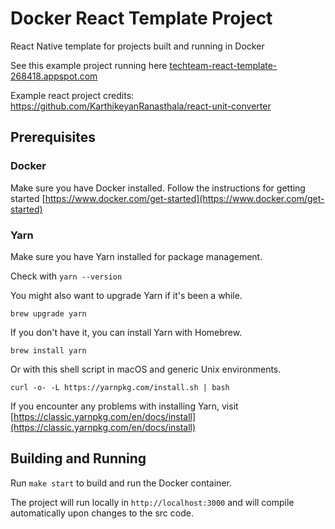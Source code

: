 # Docker React Template Project
React Native template for projects built and running in Docker

See this example project running here [techteam-react-template-268418.appspot.com](here)

Example react project credits: https://github.com/KarthikeyanRanasthala/react-unit-converter

## Prerequisites

### Docker
Make sure you have Docker installed. Follow the instructions for getting started [https://www.docker.com/get-started](https://www.docker.com/get-started)

### Yarn
Make sure you have Yarn installed for package management.

Check with `yarn --version`

You might also want to upgrade Yarn if it's been a while.

`brew upgrade yarn`

If you don't have it, you can install Yarn with Homebrew. 

`brew install yarn`

Or with this shell script in macOS and generic Unix environments.

`curl -o- -L https://yarnpkg.com/install.sh | bash`

If you encounter any problems with installing Yarn, visit [https://classic.yarnpkg.com/en/docs/install](https://classic.yarnpkg.com/en/docs/install)

## Building and Running
Run `make start` to build and run the Docker container. 

The project will run locally in `http://localhost:3000` and will compile automatically upon changes to the src code.
